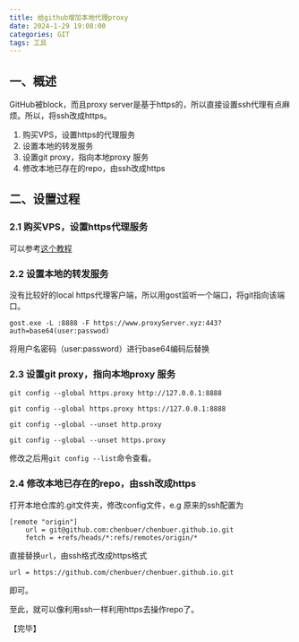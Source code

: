 ```yaml
---
title: 给github增加本地代理proxy
date: 2024-1-29 19:08:00
categories: GIT
tags: 工具
---
```


## 一、概述
GitHub被block，而且proxy server是基于https的，所以直接设置ssh代理有点麻烦。所以，将ssh改成https。
1. 购买VPS，设置https的代理服务
2. 设置本地的转发服务
3. 设置git proxy，指向本地proxy 服务
4. 修改本地已存在的repo，由ssh改成https
<!--more-->

## 二、设置过程

### 2.1 购买VPS，设置https代理服务
可以参考[这个教程](https://github.com/chenbuer/haoel.github.io/blob/master/gost_install.ipynb)

### 2.2 设置本地的转发服务
没有比较好的local https代理客户端，所以用gost监听一个端口，将git指向该端口。

```shell
gost.exe -L :8888 -F https://www.proxyServer.xyz:443?auth=base64(user:passwod)
```
将用户名密码（user:password）进行base64编码后替换

### 2.3 设置git proxy，指向本地proxy 服务
```shell
git config --global https.proxy http://127.0.0.1:8888

git config --global https.proxy https://127.0.0.1:8888

git config --global --unset http.proxy

git config --global --unset https.proxy
```
修改之后用`git config --list`命令查看。

### 2.4 修改本地已存在的repo，由ssh改成https
打开本地仓库的.git文件夹，修改config文件，e.g 原来的ssh配置为
```shell
[remote "origin"]
	url = git@github.com:chenbuer/chenbuer.github.io.git
	fetch = +refs/heads/*:refs/remotes/origin/*
```
直接替换`url`，由ssh格式改成https格式
```shell
url = https://github.com/chenbuer/chenbuer.github.io.git
```
即可。

至此，就可以像利用ssh一样利用https去操作repo了。


【完毕】